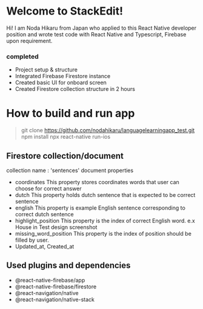 # Welcome to StackEdit!

Hi! I am Noda Hikaru from Japan who applied to this React Native developer position and wrote test code with React Native and Typescript, Firebase upon requirement.
### completed 

 - Project setup & structure
 - Integrated Firebase Firestore instance
 - Created basic UI for onboard screen 
 - Created Firestore collection structure
 in 2 hours

# How to build and run app

> git clone https://github.com/nodahikaru/languagelearningapp_test.git
> npm install
> npx react-native run-ios

## Firestore collection/document 
collection name : 'sentences'
document properties

 - coordinates 
 This property stores coordinates words that user can choose for correct answer
 - dutch
 This property holds dutch sentence that is expected to be correct sentence
 - english
 This property is example English sentence corresponding to correct dutch sentence
 - highlight_position
 This property is the index of correct English word. e.x House in Test design screenshot
 - missing_word_position
 This property is the index of position should be filled by user. 
 - Updated_at, Created_at

## Used plugins and dependencies 

 - @react-native-firebase/app
 - @react-native-firebase/firestore
 - @react-navigation/native
 - @react-navigation/native-stack
